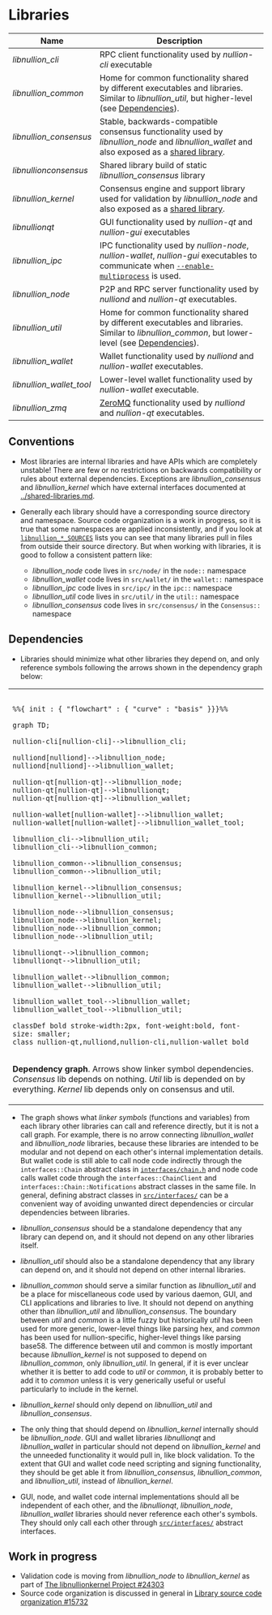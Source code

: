 # Libraries

| Name                     | Description |
|--------------------------|-------------|
| *libnullion_cli*         | RPC client functionality used by *nullion-cli* executable |
| *libnullion_common*      | Home for common functionality shared by different executables and libraries. Similar to *libnullion_util*, but higher-level (see [Dependencies](#dependencies)). |
| *libnullion_consensus*   | Stable, backwards-compatible consensus functionality used by *libnullion_node* and *libnullion_wallet* and also exposed as a [shared library](../shared-libraries.md). |
| *libnullionconsensus*    | Shared library build of static *libnullion_consensus* library |
| *libnullion_kernel*      | Consensus engine and support library used for validation by *libnullion_node* and also exposed as a [shared library](../shared-libraries.md). |
| *libnullionqt*           | GUI functionality used by *nullion-qt* and *nullion-gui* executables |
| *libnullion_ipc*         | IPC functionality used by *nullion-node*, *nullion-wallet*, *nullion-gui* executables to communicate when [`--enable-multiprocess`](multiprocess.md) is used. |
| *libnullion_node*        | P2P and RPC server functionality used by *nulliond* and *nullion-qt* executables. |
| *libnullion_util*        | Home for common functionality shared by different executables and libraries. Similar to *libnullion_common*, but lower-level (see [Dependencies](#dependencies)). |
| *libnullion_wallet*      | Wallet functionality used by *nulliond* and *nullion-wallet* executables. |
| *libnullion_wallet_tool* | Lower-level wallet functionality used by *nullion-wallet* executable. |
| *libnullion_zmq*         | [ZeroMQ](../zmq.md) functionality used by *nulliond* and *nullion-qt* executables. |

## Conventions

- Most libraries are internal libraries and have APIs which are completely unstable! There are few or no restrictions on backwards compatibility or rules about external dependencies. Exceptions are *libnullion_consensus* and *libnullion_kernel* which have external interfaces documented at [../shared-libraries.md](../shared-libraries.md).

- Generally each library should have a corresponding source directory and namespace. Source code organization is a work in progress, so it is true that some namespaces are applied inconsistently, and if you look at [`libnullion_*_SOURCES`](../../src/Makefile.am) lists you can see that many libraries pull in files from outside their source directory. But when working with libraries, it is good to follow a consistent pattern like:

  - *libnullion_node* code lives in `src/node/` in the `node::` namespace
  - *libnullion_wallet* code lives in `src/wallet/` in the `wallet::` namespace
  - *libnullion_ipc* code lives in `src/ipc/` in the `ipc::` namespace
  - *libnullion_util* code lives in `src/util/` in the `util::` namespace
  - *libnullion_consensus* code lives in `src/consensus/` in the `Consensus::` namespace

## Dependencies

- Libraries should minimize what other libraries they depend on, and only reference symbols following the arrows shown in the dependency graph below:

<table><tr><td>

```mermaid

%%{ init : { "flowchart" : { "curve" : "basis" }}}%%

graph TD;

nullion-cli[nullion-cli]-->libnullion_cli;

nulliond[nulliond]-->libnullion_node;
nulliond[nulliond]-->libnullion_wallet;

nullion-qt[nullion-qt]-->libnullion_node;
nullion-qt[nullion-qt]-->libnullionqt;
nullion-qt[nullion-qt]-->libnullion_wallet;

nullion-wallet[nullion-wallet]-->libnullion_wallet;
nullion-wallet[nullion-wallet]-->libnullion_wallet_tool;

libnullion_cli-->libnullion_util;
libnullion_cli-->libnullion_common;

libnullion_common-->libnullion_consensus;
libnullion_common-->libnullion_util;

libnullion_kernel-->libnullion_consensus;
libnullion_kernel-->libnullion_util;

libnullion_node-->libnullion_consensus;
libnullion_node-->libnullion_kernel;
libnullion_node-->libnullion_common;
libnullion_node-->libnullion_util;

libnullionqt-->libnullion_common;
libnullionqt-->libnullion_util;

libnullion_wallet-->libnullion_common;
libnullion_wallet-->libnullion_util;

libnullion_wallet_tool-->libnullion_wallet;
libnullion_wallet_tool-->libnullion_util;

classDef bold stroke-width:2px, font-weight:bold, font-size: smaller;
class nullion-qt,nulliond,nullion-cli,nullion-wallet bold
```
</td></tr><tr><td>

**Dependency graph**. Arrows show linker symbol dependencies. *Consensus* lib depends on nothing. *Util* lib is depended on by everything. *Kernel* lib depends only on consensus and util.

</td></tr></table>

- The graph shows what _linker symbols_ (functions and variables) from each library other libraries can call and reference directly, but it is not a call graph. For example, there is no arrow connecting *libnullion_wallet* and *libnullion_node* libraries, because these libraries are intended to be modular and not depend on each other's internal implementation details. But wallet code is still able to call node code indirectly through the `interfaces::Chain` abstract class in [`interfaces/chain.h`](../../src/interfaces/chain.h) and node code calls wallet code through the `interfaces::ChainClient` and `interfaces::Chain::Notifications` abstract classes in the same file. In general, defining abstract classes in [`src/interfaces/`](../../src/interfaces/) can be a convenient way of avoiding unwanted direct dependencies or circular dependencies between libraries.

- *libnullion_consensus* should be a standalone dependency that any library can depend on, and it should not depend on any other libraries itself.

- *libnullion_util* should also be a standalone dependency that any library can depend on, and it should not depend on other internal libraries.

- *libnullion_common* should serve a similar function as *libnullion_util* and be a place for miscellaneous code used by various daemon, GUI, and CLI applications and libraries to live. It should not depend on anything other than *libnullion_util* and *libnullion_consensus*. The boundary between _util_ and _common_ is a little fuzzy but historically _util_ has been used for more generic, lower-level things like parsing hex, and _common_ has been used for nullion-specific, higher-level things like parsing base58. The difference between util and common is mostly important because *libnullion_kernel* is not supposed to depend on *libnullion_common*, only *libnullion_util*. In general, if it is ever unclear whether it is better to add code to *util* or *common*, it is probably better to add it to *common* unless it is very generically useful or useful particularly to include in the kernel.


- *libnullion_kernel* should only depend on *libnullion_util* and *libnullion_consensus*.

- The only thing that should depend on *libnullion_kernel* internally should be *libnullion_node*. GUI and wallet libraries *libnullionqt* and *libnullion_wallet* in particular should not depend on *libnullion_kernel* and the unneeded functionality it would pull in, like block validation. To the extent that GUI and wallet code need scripting and signing functionality, they should be get able it from *libnullion_consensus*, *libnullion_common*, and *libnullion_util*, instead of *libnullion_kernel*.

- GUI, node, and wallet code internal implementations should all be independent of each other, and the *libnullionqt*, *libnullion_node*, *libnullion_wallet* libraries should never reference each other's symbols. They should only call each other through [`src/interfaces/`](`../../src/interfaces/`) abstract interfaces.

## Work in progress

- Validation code is moving from *libnullion_node* to *libnullion_kernel* as part of [The libnullionkernel Project #24303](https://github.com/nullion/nullion/issues/24303)
- Source code organization is discussed in general in [Library source code organization #15732](https://github.com/nullion/nullion/issues/15732)

